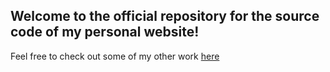 ## Welcome to the official repository for the source code of my personal website!
Feel free to check out some of my other work [here](https://www.Anksharskarp.github.io)
